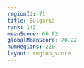 ```yaml
---
regionId: 71
title: Bulgaria
rank: 143
meanScore: 66.82
globalMeanScore: 70.22
numRegions: 220
layout: region_score
---
```

